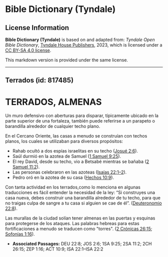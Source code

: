 # Bible Dictionary (Tyndale)

## License Information

**Bible Dictionary (Tyndale)** is based on and adapted from: _Tyndale Open Bible Dictionary_, [Tyndale House Publishers](https://tyndaleopenresources.com/), 2023, which is licensed under a [CC BY-SA 4.0 license](https://creativecommons.org/licenses/by-sa/4.0/legalcode.en).

This markdown version is provided under the same license.



--------------------------------

## Terrados (id: 817485)

TERRADOS, ALMENAS
=================

Un muro defensivo con aberturas para disparar, típicamente ubicado en la parte superior de una fortaleza, también puede referirse a un parapeto o barandilla alrededor de cualquier techo plano.

En el Cercano Oriente, las casas a menudo se construían con techos planos, los cuales se utilizaban para diversos propósitos:

* Rahab ocultó a dos espías israelitas en su techo ([Josué 2:6](https://ref.ly/Josh2:6)).
* Saúl durmió en la azotea de Samuel ([1 Samuel 9:25](https://ref.ly/1Sam9:25)).
* El rey David, desde su techo, vio a Betsabé mientras se bañaba ([2 Samuel 11:2](https://ref.ly/2Sam11:2)).
* Las personas celebraron en las azoteas ([Isaías 22:1–2](https://ref.ly/Isa22:1-Isa22:2)).
* Pedro oró en la azotea de su casa ([Hechos 10:9](https://ref.ly/Acts10:9)).

Con tanta actividad en los terrados,como lo menciona en algunas traducciones es fácil entender la necesidad de la ley: “Si construyes una casa nueva, debes construir una barandilla alrededor de tu techo, para que no traigas culpa de sangre a tu casa si alguien se cae de él”. ([Deuteronomio 22:8](https://ref.ly/Deut22:8)).

Las murallas de la ciudad solían tener almenas en las puertas y esquinas para protegerse de los ataques. Las palabras hebreas para estas fortificaciones a menudo se traducen como "torres". ([2 Crónicas 26:15](https://ref.ly/2Chr26:15); [Sofonías 1:16](https://ref.ly/Zeph1:16)).

* **Associated Passages:** DEU 22:8; JOS 2:6; 1SA 9:25; 2SA 11:2; 2CH 26:15; ZEP 1:16; ACT 10:9; ISA 22:1–ISA 22:2

